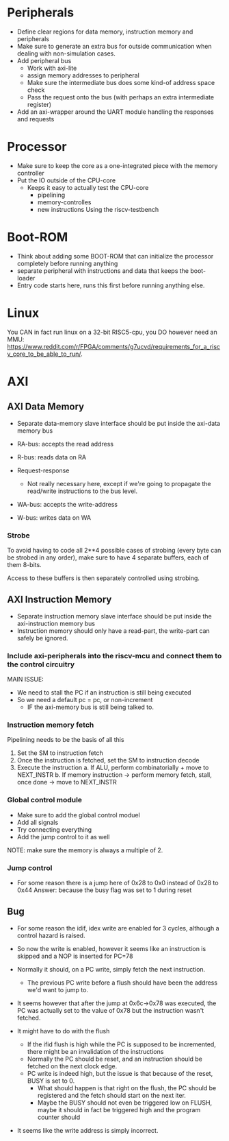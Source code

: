 # Peripherals
- Define clear regions for data memory, instruction memory and peripherals
- Make sure to generate an extra bus for outside communication when dealing with non-simulation cases.
- Add peripheral bus
	- Work with axi-lite
	- assign memory addresses to peripheral
	- Make sure the intermediate bus does some kind-of address space check
	- Pass the request onto the bus (with perhaps an extra intermediate register)
- Add an axi-wrapper around the UART module handling the responses and requests

# Processor
- Make sure to keep the core as a one-integrated piece with the memory controller
- Put the IO outside of the CPU-core
	- Keeps it easy to actually test the CPU-core 
		- pipelining
		- memory-controlles
		- new instructions
Using the riscv-testbench

# Boot-ROM
- Think about adding some BOOT-ROM that can initialize the processor completely before running anything
- separate peripheral with instructions and data that keeps the boot-loader
- Entry code starts here, runs this first before running anything else.

# Linux
You CAN in fact run linux on a 32-bit RISC5-cpu, you DO however need an MMU: https://www.reddit.com/r/FPGA/comments/g7ucvd/requirements_for_a_riscv_core_to_be_able_to_run/.

# AXI
## AXI Data Memory
- Separate data-memory slave interface should be put inside the axi-data memory bus
- RA-bus: accepts the read address
- R-bus: reads data on RA
- Request-response 
	- Not really necessary here, except if we're going to propagate the read/write instructions to the bus level.

- WA-bus: accepts the write-address
- W-bus: writes data on WA
### Strobe
To avoid having to code all 2**4 possible cases of strobing (every byte can be strobed in any order), make sure to have 4 separate buffers, each of them 8-bits.

Access to these buffers is then separately controlled using strobing.


## AXI Instruction Memory
- Separate instruction memory slave interface should be put inside the axi-instruction memory bus
- Instruction memory should only have a read-part, the write-part can safely be ignored.

### Include axi-peripherals into the riscv-mcu and connect them to the control circuitry
MAIN ISSUE:
- We need to stall the PC if an instruction is still being executed
- So we need a default pc = pc, or non-increment 
	- IF the axi-memory bus is still being talked to.

### Instruction memory fetch
Pipelining needs to be the basis of all this

1. Set the SM to instruction fetch
2. Once the instruction is fetched, set the SM to instruction decode
3. Execute the instruction
	a. If ALU, perform combinatorially + move to NEXT_INSTR
	b. If memory instruction -> perform memory fetch, stall, once done -> move to NEXT_INSTR
	
### Global control module
- Make sure to add the global control moduel
- Add all signals
- Try connecting everything
- Add the jump control to it as well

NOTE: make sure the memory is always a multiple of 2.
### Jump control
- For some reason there is a jump here of 0x28 to 0x0 instead of 0x28 to 0x44
Answer: because the busy flag was set to 1 during reset

## Bug
- For some reason the idif, idex write are enabled for 3 cycles, although a control hazard is raised.

- So now the write is enabled, however it seems like an instruction is skipped and a NOP is inserted for PC=78
- Normally it should, on a PC write, simply fetch the next instruction.
	- The previous PC write before a flush should have been the address we'd want to jump to.

- It seems however that after the jump at 0x6c->0x78 was executed, the PC was actually set to the value of 0x78 but the instruction wasn't fetched.
- It might have to do with the flush
	- If the ifid flush is high while the PC is supposed to be incremented, there might be an invalidation of the instructions
	- Normally the PC should be reset, and an instruction should be fetched on the next clock edge.
	- PC write is indeed high, but the issue is that because of the reset, BUSY is set to 0.
		- What should happen is that right on the flush, the PC should be registered and the fetch should start on the next iter.
		- Maybe the BUSY should not even be triggered low on FLUSH, maybe it should in fact be triggered high and the program counter should

- It seems like the write address is simply incorrect.
